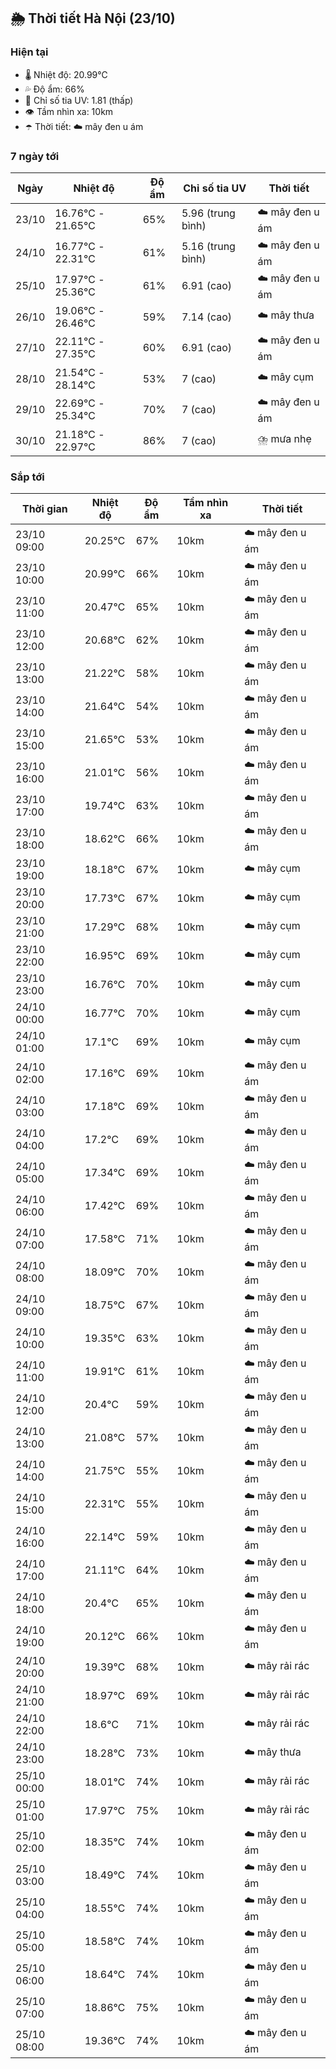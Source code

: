 ## 🌦️ Thời tiết Hà Nội (23/10)

### Hiện tại

- 🌡️ Nhiệt độ: 20.99℃
- 💦 Độ ẩm: 66%
- 🌟 Chỉ số tia UV: 1.81 (thấp)
- 👁️ Tầm nhìn xa: 10km
- ☂️ Thời tiết: ☁️ mây đen u ám

### 7 ngày tới

| Ngày | Nhiệt độ | Độ ẩm | Chỉ số tia UV | Thời tiết |
| --- | --- | --- | --- | --- |
| 23/10 | 16.76℃ - 21.65℃ | 65% | 5.96 (trung bình) | ☁️ mây đen u ám |
| 24/10 | 16.77℃ - 22.31℃ | 61% | 5.16 (trung bình) | ☁️ mây đen u ám |
| 25/10 | 17.97℃ - 25.36℃ | 61% | 6.91 (cao) | ☁️ mây đen u ám |
| 26/10 | 19.06℃ - 26.46℃ | 59% | 7.14 (cao) | ☁️ mây thưa |
| 27/10 | 22.11℃ - 27.35℃ | 60% | 6.91 (cao) | ☁️ mây đen u ám |
| 28/10 | 21.54℃ - 28.14℃ | 53% | 7 (cao) | ☁️ mây cụm |
| 29/10 | 22.69℃ - 25.34℃ | 70% | 7 (cao) | ☁️ mây đen u ám |
| 30/10 | 21.18℃ - 22.97℃ | 86% | 7 (cao) | ⛈️ mưa nhẹ |

### Sắp tới

| Thời gian | Nhiệt độ | Độ ẩm | Tầm nhìn xa | Thời tiết |
| --- | --- | --- | --- | --- |
| 23/10 09:00 | 20.25℃ | 67% | 10km | ☁️ mây đen u ám |
| 23/10 10:00 | 20.99℃ | 66% | 10km | ☁️ mây đen u ám |
| 23/10 11:00 | 20.47℃ | 65% | 10km | ☁️ mây đen u ám |
| 23/10 12:00 | 20.68℃ | 62% | 10km | ☁️ mây đen u ám |
| 23/10 13:00 | 21.22℃ | 58% | 10km | ☁️ mây đen u ám |
| 23/10 14:00 | 21.64℃ | 54% | 10km | ☁️ mây đen u ám |
| 23/10 15:00 | 21.65℃ | 53% | 10km | ☁️ mây đen u ám |
| 23/10 16:00 | 21.01℃ | 56% | 10km | ☁️ mây đen u ám |
| 23/10 17:00 | 19.74℃ | 63% | 10km | ☁️ mây đen u ám |
| 23/10 18:00 | 18.62℃ | 66% | 10km | ☁️ mây đen u ám |
| 23/10 19:00 | 18.18℃ | 67% | 10km | ☁️ mây cụm |
| 23/10 20:00 | 17.73℃ | 67% | 10km | ☁️ mây cụm |
| 23/10 21:00 | 17.29℃ | 68% | 10km | ☁️ mây cụm |
| 23/10 22:00 | 16.95℃ | 69% | 10km | ☁️ mây cụm |
| 23/10 23:00 | 16.76℃ | 70% | 10km | ☁️ mây cụm |
| 24/10 00:00 | 16.77℃ | 70% | 10km | ☁️ mây cụm |
| 24/10 01:00 | 17.1℃ | 69% | 10km | ☁️ mây cụm |
| 24/10 02:00 | 17.16℃ | 69% | 10km | ☁️ mây đen u ám |
| 24/10 03:00 | 17.18℃ | 69% | 10km | ☁️ mây đen u ám |
| 24/10 04:00 | 17.2℃ | 69% | 10km | ☁️ mây đen u ám |
| 24/10 05:00 | 17.34℃ | 69% | 10km | ☁️ mây đen u ám |
| 24/10 06:00 | 17.42℃ | 69% | 10km | ☁️ mây đen u ám |
| 24/10 07:00 | 17.58℃ | 71% | 10km | ☁️ mây đen u ám |
| 24/10 08:00 | 18.09℃ | 70% | 10km | ☁️ mây đen u ám |
| 24/10 09:00 | 18.75℃ | 67% | 10km | ☁️ mây đen u ám |
| 24/10 10:00 | 19.35℃ | 63% | 10km | ☁️ mây đen u ám |
| 24/10 11:00 | 19.91℃ | 61% | 10km | ☁️ mây đen u ám |
| 24/10 12:00 | 20.4℃ | 59% | 10km | ☁️ mây đen u ám |
| 24/10 13:00 | 21.08℃ | 57% | 10km | ☁️ mây đen u ám |
| 24/10 14:00 | 21.75℃ | 55% | 10km | ☁️ mây đen u ám |
| 24/10 15:00 | 22.31℃ | 55% | 10km | ☁️ mây đen u ám |
| 24/10 16:00 | 22.14℃ | 59% | 10km | ☁️ mây đen u ám |
| 24/10 17:00 | 21.11℃ | 64% | 10km | ☁️ mây đen u ám |
| 24/10 18:00 | 20.4℃ | 65% | 10km | ☁️ mây đen u ám |
| 24/10 19:00 | 20.12℃ | 66% | 10km | ☁️ mây đen u ám |
| 24/10 20:00 | 19.39℃ | 68% | 10km | ☁️ mây rải rác |
| 24/10 21:00 | 18.97℃ | 69% | 10km | ☁️ mây rải rác |
| 24/10 22:00 | 18.6℃ | 71% | 10km | ☁️ mây rải rác |
| 24/10 23:00 | 18.28℃ | 73% | 10km | ☁️ mây thưa |
| 25/10 00:00 | 18.01℃ | 74% | 10km | ☁️ mây rải rác |
| 25/10 01:00 | 17.97℃ | 75% | 10km | ☁️ mây rải rác |
| 25/10 02:00 | 18.35℃ | 74% | 10km | ☁️ mây đen u ám |
| 25/10 03:00 | 18.49℃ | 74% | 10km | ☁️ mây đen u ám |
| 25/10 04:00 | 18.55℃ | 74% | 10km | ☁️ mây đen u ám |
| 25/10 05:00 | 18.58℃ | 74% | 10km | ☁️ mây đen u ám |
| 25/10 06:00 | 18.64℃ | 74% | 10km | ☁️ mây đen u ám |
| 25/10 07:00 | 18.86℃ | 75% | 10km | ☁️ mây đen u ám |
| 25/10 08:00 | 19.36℃ | 74% | 10km | ☁️ mây đen u ám |
